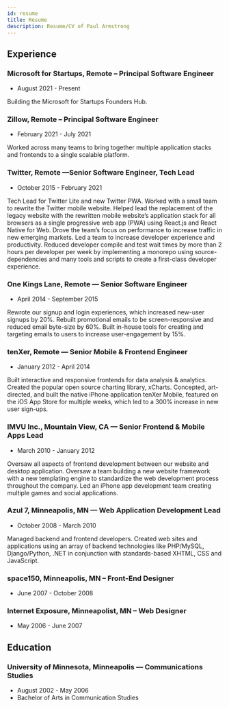 ```yaml
---
id: resume
title: Resume
description: Resume/CV of Paul Armstrong
---
```


## Experience

### Microsoft for Startups, Remote – Principal Software Engineer

- August 2021 - Present

Building the Microsoft for Startups Founders Hub.

### Zillow, Remote – Principal Software Engineer

- February 2021 - July 2021

Worked across many teams to bring together multiple application stacks and frontends to a single scalable platform.

### Twitter, Remote —Senior Software Engineer, Tech Lead

- October 2015 - February 2021

Tech Lead for Twitter Lite and new Twitter PWA. Worked with a small team to rewrite the Twitter mobile website. Helped lead the replacement of the legacy website with the rewritten mobile website’s application stack for all browsers as a single progressive web app (PWA) using React.js and React Native for Web. Drove the team’s focus on performance to increase traffic in new emerging markets.
Led a team to increase developer experience and productivity. Reduced developer compile and test wait times by more than 2 hours per developer per week by implementing a monorepo using source-dependencies and many tools and scripts to create a first-class developer experience.

### One Kings Lane, Remote — Senior Software Engineer

- April 2014 - September 2015

Rewrote our signup and login experiences, which increased new-user signups by 20%. Rebuilt promotional emails to be screen-responsive and reduced email byte-size by 60%. Built in-house tools for creating and targeting emails to users to increase user-engagement by 15%.

### tenXer, Remote — Senior Mobile & Frontend Engineer

- January 2012 - April 2014

Built interactive and responsive frontends for data analysis & analytics. Created the popular open source charting library, xCharts. Concepted, art-directed, and built the native iPhone application tenXer Mobile, featured on the iOS App Store for multiple weeks, which led to a 300% increase in new user sign-ups.

### IMVU Inc., Mountain View, CA — Senior Frontend & Mobile Apps Lead

- March 2010 - January 2012

Oversaw all aspects of frontend development between our website and desktop application. Oversaw a team building a new website framework with a new templating engine to standardize the web development process throughout the company. Led an iPhone app development team creating multiple games and social applications.

### Azul 7, Minneapolis, MN — Web Application Development Lead

- October 2008 - March 2010

Managed backend and frontend developers. Created web sites and applications using an array of backend technologies like PHP/MySQL, Django/Python, .NET in conjunction with standards-based XHTML, CSS and JavaScript.

### space150, Minneapolis, MN – Front-End Designer

- June 2007 - October 2008

### Internet Exposure, Minneapolist, MN – Web Designer

- May 2006 - June 2007

## Education

### University of Minnesota, Minneapolis — Communications Studies

- August 2002 - May 2006
- Bachelor of Arts in Communication Studies
